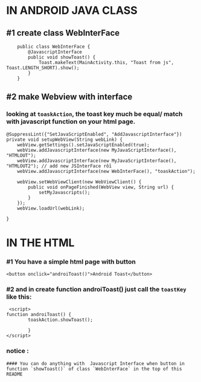  # IN ANDROID JAVA CLASS
## #1 create class WebInterFace
		public class WebInterFace {
            @JavascriptInterface
            public void showToast() {
                Toast.makeText(MainActivity.this, "Toast from js", Toast.LENGTH_SHORT).show();
            }
        }



## #2 make Webview with interface
### looking at `toaskAction`, the toast key much be equal/ match with javascript function on your html page.

    @SuppressLint({"SetJavaScriptEnabled", "AddJavascriptInterface"})
    private void setupWebView(String webLink) {
        webView.getSettings().setJavaScriptEnabled(true);
        webView.addJavascriptInterface(new MyJavaScriptInterface(), "HTMLOUT");
        webView.addJavascriptInterface(new MyJavaScriptInterface(), "HTMLOUT2"); // add new JSInterFace rồi
        webView.addJavascriptInterface(new WebInterFace(), "toaskAction");

        webView.setWebViewClient(new WebViewClient() {
            public void onPageFinished(WebView view, String url) {
                setMyJavascripts();
            }
        });
        webView.loadUrl(webLink);

    }


 # IN THE HTML
 ### #1 You have a simple html page with button

 	<button onclick="androiToast()">Android Toast</button>

 ### #2 and in create function androiToast() just call the `toastKey` like this:
     <script>
    function androiToast() {
            toaskAction.showToast();

            }
    </script>

 ### notice :
    #### You can do anything with  Javascript Interface when button in function `showToast()` of class `WebInterFace` in the top of this README
